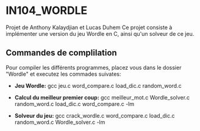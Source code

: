 # IN104_WORDLE
Projet de Anthony Kalaydjian et Lucas Duhem
Ce projet consiste à implémenter une version du jeu Wordle en C, ainsi qu'un solveur de ce jeu.



## Commandes de complilation
Pour compiler les différents programmes, placez vous dans le dossier "Wordle" et executez les commades suivates:

*   **Jeu Wordle:**
    gcc jeu.c word_compare.c load_dic.c random_word.c

*   **Calcul du meilleur premier coup:**
    gcc meilleur_mot.c Wordle_solver.c random_word.c load_dic.c word_compare.c -lm

*   **Solveur du jeu:**
    gcc crack_wordle.c word_compare.c load_dic.c random_word.c Wordle_solver.c -lm
